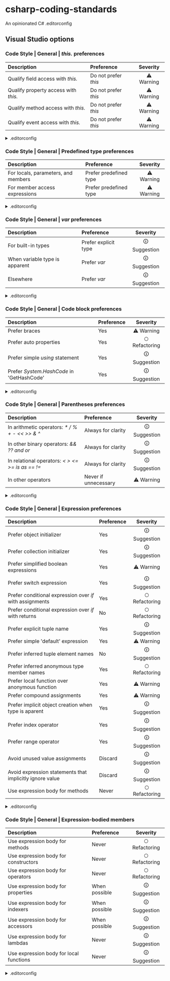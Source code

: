 # csharp-coding-standards
An opinionated C# .editorconfig

## Visual Studio options

### Code Style | General | _this._ preferences

| Description                          | Preference           | Severity   |
| :----------------------------------- | :------------------- | :--------: |
| Qualify field access with _this._    | Do not prefer _this_ | ⚠ Warning |
| Qualify property access with _this._ | Do not prefer _this_ | ⚠ Warning |
| Qualify method access with _this._   | Do not prefer _this_ | ⚠ Warning |
| Qualify event access with _this._    | Do not prefer _this_ | ⚠ Warning |

<details>
  <summary> .editorconfig </summary>

``` EditorConfig
dotnet_style_qualification_for_event = false:warning
dotnet_style_qualification_for_field = false:warning
dotnet_style_qualification_for_method = false:warning
dotnet_style_qualification_for_property = false:warning
```

</details>

### Code Style | General | Predefined type preferences
| Description                         | Preference             | Severity   |
| :---------------------------------- | :--------------------- | :--------: |
| For locals, parameters, and members | Prefer predefined type | ⚠ Warning |
| For member access expressions       | Prefer predefined type | ⚠ Warning |

<details>
  <summary> .editorconfig </summary>

``` EditorConfig
dotnet_style_predefined_type_for_locals_parameters_members = true:warning
dotnet_style_predefined_type_for_member_access = true:warning
```

</details>

### Code Style | General | _var_ preferences
| Description                    | Preference           | Severity     |
| :----------------------------- | :------------------- | :----------: |
| For built-in types             | Prefer explicit type | 🛈 Suggestion |
| When variable type is apparent | Prefer _var_         | 🛈 Suggestion |
| Elsewhere                      | Prefer _var_         | 🛈 Suggestion |

<details>
  <summary> .editorconfig </summary>

``` EditorConfig
csharp_style_var_elsewhere = true:suggestion
csharp_style_var_for_built_in_types = false:suggestion
csharp_style_var_when_type_is_apparent = true:suggestion
```

</details>

### Code Style | General | Code block preferences
| Description                               | Preference | Severity      |
| :---------------------------------------- | :--------- | :-----------: |
| Prefer braces                             | Yes        | ⚠ Warning    |
| Prefer auto properties                    | Yes        | 🞅 Refactoring |
| Prefer simple _using_ statement           | Yes        | 🛈 Suggestion  |
| Prefer _System.HashCode_ in 'GetHashCode' | Yes        | 🛈 Suggestion  |

<details>
  <summary> .editorconfig </summary>

``` EditorConfig
csharp_prefer_braces = true:warning
csharp_prefer_simple_using_statement = true:suggestion
dotnet_style_prefer_auto_properties = true:silent
```

</details>

### Code Style | General | Parentheses preferences
| Description                                                    | Preference           | Severity      |
| :------------------------------------------------------------- | :------------------- | :-----------: |
| In arithmetic operators: _*_ _/_ _%_ _+_ _-_ _<<_ _>>_ _&_ _^_ | Always for clarity   | 🛈 Suggestion  |
| In other binary operators: _&&_ _??_ _and_ _or_                | Always for clarity   | 🛈 Suggestion  |
| In relational operators: _<_ _>_ _<=_ _>=_ _is_ _as_ _==_ _!=_ | Always for clarity   | 🛈 Suggestion  |
| In other operators                                             | Never if unnecessary | ⚠ Warning    |

<details>
  <summary> .editorconfig </summary>

``` EditorConfig
dotnet_style_parentheses_in_arithmetic_binary_operators = always_for_clarity:suggestion
dotnet_style_parentheses_in_relational_binary_operators = always_for_clarity:suggestion
dotnet_style_parentheses_in_other_binary_operators = always_for_clarity:suggestion
dotnet_style_parentheses_in_other_operators = never_if_unnecessary:warning
```

</details>

### Code Style | General | Expression preferences
| Description                                              | Preference | Severity      |
| :------------------------------------------------------- | :--------- | :-----------: |
| Prefer object initializer                                | Yes        | 🛈 Suggestion  |
| Prefer collection initializer                            | Yes        | 🛈 Suggestion  |
| Prefer simplified boolean expressions                    | Yes        | ⚠ Warning    |
| Prefer switch expression                                 | Yes        | 🛈 Suggestion  |
| Prefer conditional expression over _if_ with assignments | Yes        | 🞅 Refactoring |
| Prefer conditional expression over _if_ with returns     | No         | 🞅 Refactoring |
| Prefer explicit tuple name                               | Yes        | 🛈 Suggestion  |
| Prefer simple 'default' expression                       | Yes        | ⚠ Warning    |
| Prefer inferred tuple element names                      | No         | 🛈 Suggestion  |
| Prefer inferred anonymous type member names              | Yes        | 🞅 Refactoring |
| Prefer local function over anonymous function            | Yes        | ⚠ Warning    |
| Prefer compound assignments                              | Yes        | ⚠ Warning    |
| Prefer implicit object creation when type is aparent     | Yes        | 🛈 Suggestion  |
| Prefer index operator                                    | Yes        | 🛈 Suggestion  |
| Prefer range operator                                    | Yes        | 🛈 Suggestion  |
| Avoid unused value assignments                           | Discard    | 🛈 Suggestion  |
| Avoid expression statements that implicitly ignore value | Discard    | 🛈 Suggestion  |
| Use expression body for methods                          | Never      | 🞅 Refactoring |

<details>
  <summary> .editorconfig </summary>

``` EditorConfig
dotnet_style_object_initializer = true:suggestion
dotnet_style_collection_initializer = true:suggestion
dotnet_style_prefer_simplified_boolean_expressions = true:warning
csharp_style_prefer_switch_expression = true:suggestion
dotnet_style_prefer_conditional_expression_over_assignment = true:silent
dotnet_style_prefer_conditional_expression_over_return = false:silent
dotnet_style_explicit_tuple_names = true:suggestion
csharp_prefer_simple_default_expression = true:warning
dotnet_style_prefer_inferred_tuple_names = false:suggestion
dotnet_style_prefer_inferred_anonymous_type_member_names = false:suggestion
csharp_style_pattern_local_over_anonymous_function = true:warning
dotnet_style_prefer_compound_assignment = true:warning
csharp_style_implicit_object_creation_when_type_is_apparent = true:suggestion
csharp_style_prefer_index_operator = true:suggestion
csharp_style_prefer_range_operator = true:suggestion
csharp_style_unused_value_assignment_preference = discard_variable:suggestion
csharp_style_unused_value_expression_statement_preference = discard_variable:suggestion
```

</details>

### Code Style | General | Expression-bodied members
| Description                             | Preference    | Severity      |
| :-------------------------------------- | :-------------| :-----------: |
| Use expression body for methods         | Never         | 🞅 Refactoring |
| Use expression body for constructors    | Never         | 🞅 Refactoring |
| Use expression body for operators       | Never         | 🞅 Refactoring |
| Use expression body for properties      | When possible | 🛈 Suggestion  |
| Use expression body for indexers        | When possible | 🛈 Suggestion  |
| Use expression body for accessors       | When possible | 🛈 Suggestion  |
| Use expression body for lambdas         | Never         | 🛈 Suggestion  |
| Use expression body for local functions | Never         | 🛈 Suggestion  |

<details>
  <summary> .editorconfig </summary>

``` EditorConfig
csharp_style_expression_bodied_methods = false:silent
csharp_style_expression_bodied_constructors = false:silent
csharp_style_expression_bodied_operators = false:silent
csharp_style_expression_bodied_properties = true:suggestion
csharp_style_expression_bodied_indexers = true:suggestion
csharp_style_expression_bodied_accessors = true:suggestion
csharp_style_expression_bodied_lambdas = false:suggestion
csharp_style_expression_bodied_local_functions = false:suggestion
```

</details>
